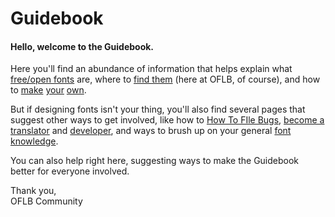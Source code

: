 <h1>Guidebook</h1>

<h4>Hello, welcome to the Guidebook.</h4>
<p>Here you'll find an abundance of information that helps explain what <a href="/guidebook/libre_open_fonts">free/open fonts</a> are, where to <a href="/guidebook/existing_libre_open_fonts">find them</a> (here at OFLB, of course), and how to <a href="/guidebook/font_design">make</a> <a href="/guidebook/font_formats">your</a> <a href="/guidebook/submission_guidelines">own</a>. 

<p>
But if designing fonts isn't your thing, you'll also find several pages that suggest other ways to get involved, like how to <a href="/guidebook/how_to_file_bugs">How To FIle Bugs</a>, <a href="/guidebook/become-a-translator">become a translator</a> and <a href="/guidebook/dev-faq">developer</a>, and ways to brush up on your general <a href="/guidebook/book_recommendations">font</a> <a href="/guidebook/knowledge_resources">knowledge</a>.

<p>
You can also help right here, suggesting ways to make the Guidebook better for everyone involved.

<p>
Thank you,<br>
OFLB Community
</p>